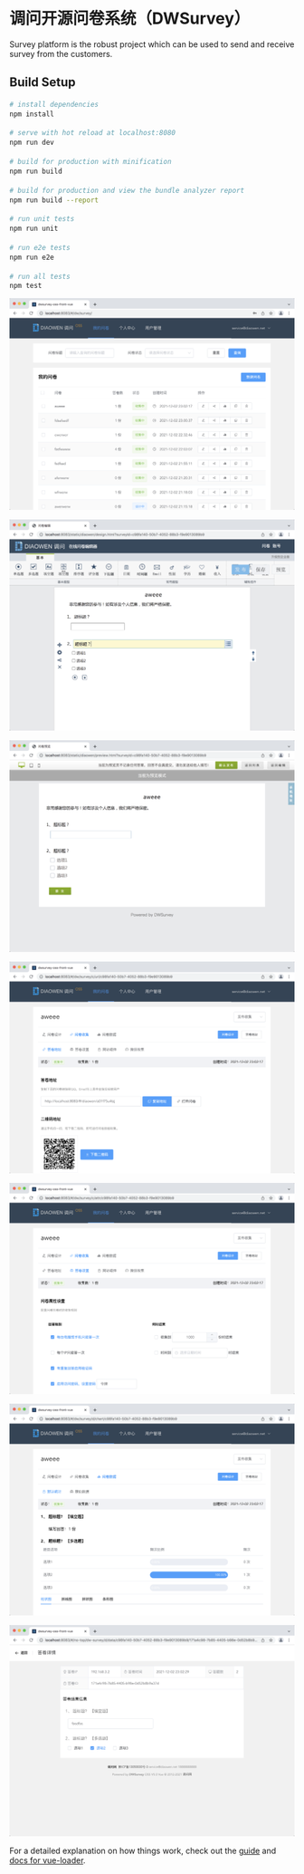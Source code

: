 # 调问开源问卷系统（DWSurvey）



Survey platform is the robust project which can be used to send and receive survey from the customers.


## Build Setup

``` bash
# install dependencies
npm install

# serve with hot reload at localhost:8080
npm run dev

# build for production with minification
npm run build

# build for production and view the bundle analyzer report
npm run build --report

# run unit tests
npm run unit

# run e2e tests
npm run e2e

# run all tests
npm test
```

![我的问卷](static/img/WX20211203-092339@2x.png)

![问卷编辑](static/img/WX20211203-092358@2x.png)

![问卷预览](static/img/WX20211203-092406@2x.png)

![答卷地址](static/img/WX20211203-092416@2x.png)

![答卷规则](static/img/WX20211203-092427@2x.png)

![数据统计](static/img/WX20211203-092439@2x.png)

![原始数据](static/img/WX20211203-092458@2x.png)

For a detailed explanation on how things work, check out the [guide](http://vuejs-templates.github.io/webpack/) and [docs for vue-loader](http://vuejs.github.io/vue-loader).
